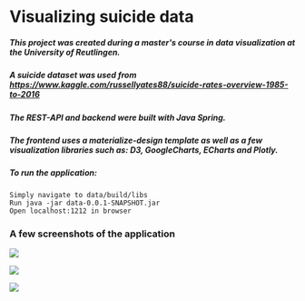 # Visualizing suicide data


##### This project was created during a master's course in data visualization at the University of Reutlingen.

##### A suicide dataset was used from https://www.kaggle.com/russellyates88/suicide-rates-overview-1985-to-2016

##### The REST-API and backend were built with Java Spring.

##### The frontend uses a materialize-design template as well as a few visualization libraries such as: D3, GoogleCharts, ECharts and Plotly.

##### To run the application:

```Simply navigate to data/build/libs``` <br />
```Run java -jar data-0.0.1-SNAPSHOT.jar``` <br />
```Open localhost:1212 in browser```


### A few screenshots of the application <br />

<img src="https://github.com/Yoan-D/visualizing-suicide-data/blob/master/data/screenshots/First_Page.gif"/><br />

<img src="https://github.com/Yoan-D/visualizing-suicide-data/blob/master/data/screenshots/Second_Page_Part1.gif" /><br />

<img src="https://github.com/Yoan-D/visualizing-suicide-data/blob/master/data/screenshots/Second_Page_Part2.gif" />
